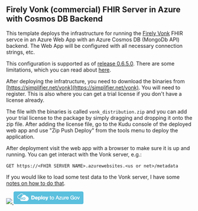Firely Vonk (commercial) FHIR Server in Azure with Cosmos DB Backend
---------------------------------------------------------------------

This template deploys the infrastructure for running the [Firely Vonk](https://fire.ly/vonk) FHIR servce in an Azure Web App with an Azure Cosmos DB (MongoDb API) backend. The Web App will be configured with all necessary connection strings, etc. 

This configuration is supported as of [release 0.6.5.0](http://docs.simplifier.net/vonk/releasenotes.html). There are some limitations, which you can read about [here](http://docs.simplifier.net/vonk/configuration/db_cosmosdb.html#configure-cosmosdb).

After deploying the infratructure, you need to download the binaries from [https://simplifier.net/vonk](https://simplifier.net/vonk). You will need to register. This is also where you can get a trial license if you don't have a license already. 

The file with the binaries is called `vonk_distribution.zip` and you can add your trial license to the package by simply dragging and dropping it onto the zip file. After adding the license file, go to the Kudu console of the deployed web app and use "Zip Push Deploy" from the tools menu to deploy the application. 

After deployment visit the web app with a browser to make sure it is up and running. You can get interact with the Vonk server, e.g.:

```
GET https://<FHIR SERVER NAME>.azurewebsites.<us or net>/metadata
```

If you would like to load some test data to the Vonk server, I have some [notes on how to do that](../data-preload/).

<a href="https://transmogrify.azurewebsites.net/vonk-cosmosdb/azuredeploy.json" target="_blank">
    <img src="http://azuredeploy.net/deploybutton.png"/>
</a>

<a href="https://transmogrify.azurewebsites.net/vonk-cosmosdb/azuredeploy.json?environment=gov" target="_blank">
<img src="https://raw.githubusercontent.com/Azure/azure-quickstart-templates/master/1-CONTRIBUTION-GUIDE/images/deploytoazuregov.png"
</a>
